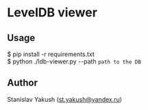 # LevelDB viewer

## Usage
$ pip install -r requirements.txt  
$ python ./ldb-viewer.py --path `path to the DB`

## Author
Stanislav Yakush (st.yakush@yandex.ru)